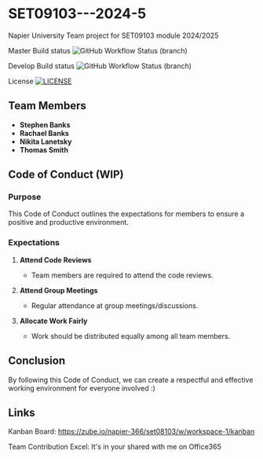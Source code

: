 # SET09103---2024-5
Napier University Team project for SET09103 module 2024/2025

Master Build status ![GitHub Workflow Status (branch)](https://img.shields.io/github/actions/workflow/status/NikitaEdin/<>/.github/workflows/main.yml?branch=master)

Develop Build status ![GitHub Workflow Status (branch)](https://img.shields.io/github/actions/workflow/status/NikitaEdin/<>/.github/workflows/main.yml?branch=develop)

License [![LICENSE](https://img.shields.io/github/license/NikitaEdin/sem.svg?style=flat-square)](https://github.com/NikitaEdin/SET09103_2024-5/blob/main/LICENSE)

## Team Members

- **Stephen Banks**
- **Rachael Banks**
- **Nikita Lanetsky**
- **Thomas Smith**

## Code of Conduct (WIP)
### Purpose
This Code of Conduct outlines the expectations for members to ensure a positive and productive environment.

### Expectations

1. **Attend Code Reviews**
   - Team members are required to attend the code reviews.

2. **Attend Group Meetings**
   - Regular attendance at group meetings/discussions.

3. **Allocate Work Fairly**
   - Work should be distributed equally among all  team members. 

## Conclusion
By following this Code of Conduct, we can create a respectful and effective working environment for everyone involved :)

## Links
Kanban Board: https://zube.io/napier-366/set08103/w/workspace-1/kanban

Team Contribution Excel: It's in your shared with me on Office365
